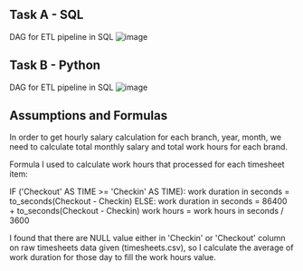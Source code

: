 ## Task A - SQL
DAG for ETL pipeline in SQL
![image](https://github.com/zaldoiii/DE_Company_Challenge_01/assets/43696167/80902123-674f-4ec4-9be8-e35768f49775)



## Task B - Python
DAG for ETL pipeline in SQL
![image](https://github.com/zaldoiii/DE_Company_Challenge_01/assets/43696167/0372110f-6527-4c6d-ad9d-e15dec05065b)


## Assumptions and Formulas
In order to get hourly salary calculation for each branch, year, month, we need to calculate total monthly salary and total work hours for each brand.

Formula I used to calculate work hours that processed for each timesheet item: 

IF ('Checkout' AS TIME >= 'Checkin' AS TIME): 
  work duration in seconds = to_seconds(Checkout - Checkin)
ELSE:
  work duration in seconds = 86400 + to_seconds(Checkout - Checkin)
work hours = work hours in seconds / 3600

I found that there are NULL value either in 'Checkin' or 'Checkout' column on raw timesheets data given (timesheets.csv), so I calculate the average of work duration for those day to fill the work hours value.
